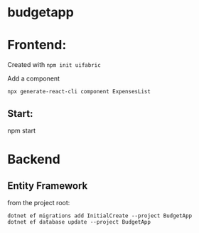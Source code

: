 # budgetapp

# Frontend:
Created with `npm init uifabric`

Add a component

`npx generate-react-cli component ExpensesList`
## Start:
npm start

# Backend

## Entity Framework
from the project root:

```
dotnet ef migrations add InitialCreate --project BudgetApp
dotnet ef database update --project BudgetApp
```